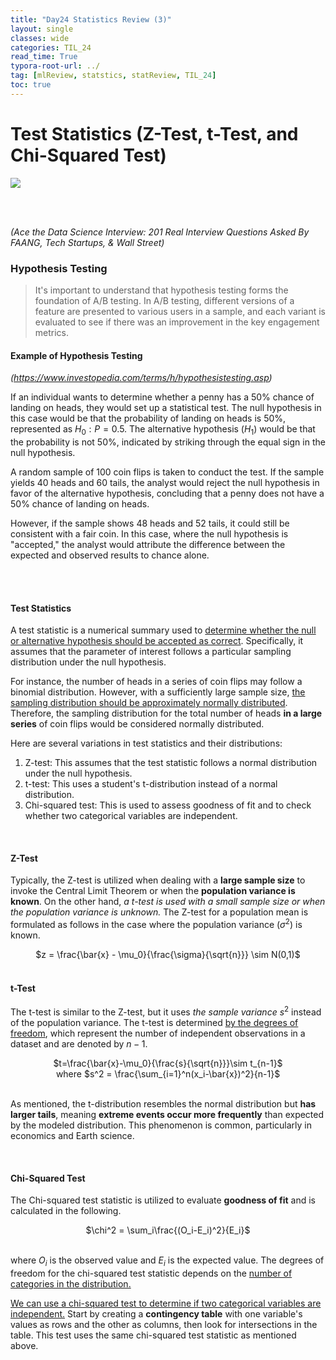 ```yaml
---
title: "Day24 Statistics Review (3)"
layout: single
classes: wide
categories: TIL_24
read_time: True
typora-root-url: ../
tag: [mlReview, statstics, statReview, TIL_24]
toc: true 
---
```


# Test Statistics (Z-Test, t-Test, and Chi-Squared Test)

<img src="/blog/images/2024-06-19-TIL24_Day24/B9FF5BF4-EA91-4D12-ADC8-2A63E6A7371E.jpeg">

<br><br>

*(Ace the Data Science Interview: 201 Real Interview Questions Asked By FAANG, Tech Startups, & Wall Street)*

### Hypothesis Testing

> It's important to understand that hypothesis testing forms the foundation of A/B testing. In A/B testing, different versions of a feature are presented to various users in a sample, and each variant is evaluated to see if there was an improvement in the key engagement metrics.

#### Example of Hypothesis Testing

<I>(https://www.investopedia.com/terms/h/hypothesistesting.asp)</I>

If an individual wants to determine whether a penny has a 50% chance of landing on heads, they would set up a statistical test. The null hypothesis in this case would be that the probability of landing on heads is 50%, represented as $H_0 : P = 0.5$. The alternative hypothesis ($H_1$) would be that the probability is not 50%, indicated by striking through the equal sign in the null hypothesis.

A random sample of 100 coin flips is taken to conduct the test. If the sample yields 40 heads and 60 tails, the analyst would reject the null hypothesis in favor of the alternative hypothesis, concluding that a penny does not have a 50% chance of landing on heads.

However, if the sample shows 48 heads and 52 tails, it could still be consistent with a fair coin. In this case, where the null hypothesis is "accepted," the analyst would attribute the difference between the expected and observed results to chance alone.

<br><Br>

#### Test Statistics

A test statistic is a numerical summary used to <u>determine whether the null or alternative hypothesis should be accepted as correct</u>. Specifically, it assumes that the parameter of interest follows a particular sampling distribution under the null hypothesis.

For instance, the number of heads in a series of coin flips may follow a binomial distribution. However, with a sufficiently large sample size, <u>the sampling distribution should be approximately normally distributed</u>. Therefore, the sampling distribution for the total number of heads **in a large series** of coin flips would be considered normally distributed.

Here are several variations in test statistics and their distributions:

1. Z-test: This assumes that the test statistic follows a normal distribution under the null hypothesis.
2. t-test: This uses a student's t-distribution instead of a normal distribution.
3. Chi-squared test: This is used to assess goodness of fit and to check whether two categorical variables are independent.

<Br>

#### Z-Test

Typically, the Z-test is utilized when dealing with a **large sample size** to invoke the Central Limit Theorem or when the **population variance is known**. On the other hand, *a t-test is used with a small sample size or when the population variance is unknown.* The Z-test for a population mean is formulated as follows in the case where the population variance ($\sigma^2$) is known. 

<center>
  $z = \frac{\bar{x} - \mu_0}{\frac{\sigma}{\sqrt{n}}} \sim N(0,1)$<br>
</center>

<br>

#### t-Test

The t-test is similar to the Z-test, but it uses *the sample variance* $s^2$ instead of the population variance. The t-test is determined <u>by the degrees of freedom</u>, which represent the number of independent observations in a dataset and are denoted by $n-1$.

<center>
  $t=\frac{\bar{x}-\mu_0}{\frac{s}{\sqrt{n}}}\sim t_{n-1}$ <br>
  where $s^2 = \frac{\sum_{i=1}^n(x_i-\bar{x})^2}{n-1}$ <br><br>
</center>

As mentioned, the t-distribution resembles the normal distribution but **has larger tails**, meaning **extreme events occur more frequently** than expected by the modeled distribution. This phenomenon is common, particularly in economics and Earth science.

<br>

#### Chi-Squared Test

The Chi-squared test statistic is utilized to evaluate **goodness of fit** and is calculated in the following.

<center>
  $\chi^2 = \sum_i\frac{(O_i-E_i)^2}{E_i}$<br><br>
</center>

where $O_i$ is the observed value and $E_i$ is the expected value. The degrees of freedom for the chi-squared test statistic depends on the <u>number of categories in the distribution.</u>

<u>We can use a chi-squared test to determine if two categorical variables are independent.</u> Start by creating a **contingency table** with one variable's values as rows and the other as columns, then look for intersections in the table. This test uses the same chi-squared test statistic as mentioned above.

<br><br>

